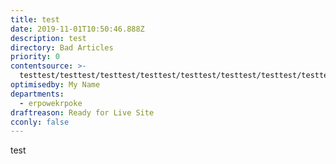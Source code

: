 ```yaml
---
title: test
date: 2019-11-01T10:50:46.888Z
description: test
directory: Bad Articles
priority: 0
contentsource: >-
  testtest/testtest/testtest/testtest/testtest/testtest/testtest/testtest/testtest/testtest/testtest/testtest/testtest/testtest/testtest/testtest/testtest/testtest/testtest/testtest/testtest/testtest/testtest/testtest/testtest/testtest/testtest/testtest/testtest/testtest/
optimisedby: My Name
departments:
  - erpowekrpoke
draftreason: Ready for Live Site
cconly: false
---
```

test

